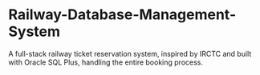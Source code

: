# Railway-Database-Management-System
A full-stack railway ticket reservation system, inspired by IRCTC and built with Oracle SQL Plus, handling the entire booking process. 
